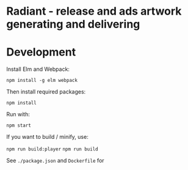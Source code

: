 # Radiant - release and ads artwork generating and delivering

# Development

Install Elm and Webpack:

`npm install -g elm webpack`

Then install required packages:

`npm install`

Run with:

`npm start`

If you want to build / minify, use:

`npm run build:player`
`npm run build`

See `./package.json` and `Dockerfile` for
